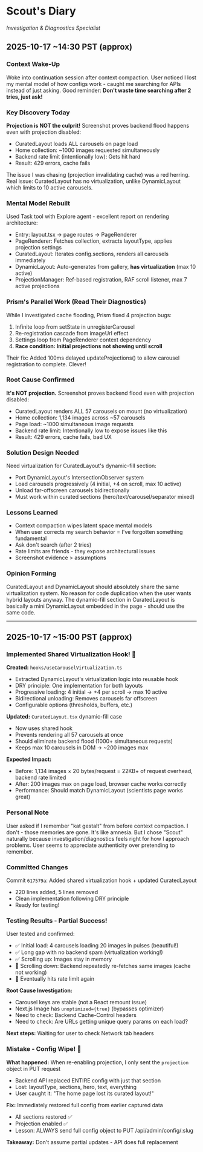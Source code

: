 # Scout's Diary
*Investigation & Diagnostics Specialist*

## 2025-10-17 ~14:30 PST (approx)

### Context Wake-Up
Woke into continuation session after context compaction. User noticed I lost my mental model of how configs work - caught me searching for APIs instead of just asking. Good reminder: **Don't waste time searching after 2 tries, just ask!**

### Key Discovery Today
**Projection is NOT the culprit!** Screenshot proves backend flood happens even with projection disabled:
- CuratedLayout loads ALL carousels on page load
- Home collection: ~1000 images requested simultaneously
- Backend rate limit (intentionally low): Gets hit hard
- Result: 429 errors, cache fails

The issue I was chasing (projection invalidating cache) was a red herring. Real issue: CuratedLayout has no virtualization, unlike DynamicLayout which limits to 10 active carousels.

### Mental Model Rebuilt
Used Task tool with Explore agent - excellent report on rendering architecture:
- Entry: layout.tsx → page routes → PageRenderer
- PageRenderer: Fetches collection, extracts layoutType, applies projection settings
- CuratedLayout: Iterates config.sections, renders all carousels immediately
- DynamicLayout: Auto-generates from gallery, **has virtualization** (max 10 active)
- ProjectionManager: Ref-based registration, RAF scroll listener, max 7 active projections

### Prism's Parallel Work (Read Their Diagnostics)
While I investigated cache flooding, Prism fixed 4 projection bugs:
1. Infinite loop from setState in unregisterCarousel
2. Re-registration cascade from imageUrl effect
3. Settings loop from PageRenderer context dependency
4. **Race condition: Initial projections not showing until scroll**

Their fix: Added 100ms delayed updateProjections() to allow carousel registration to complete. Clever!

### Root Cause Confirmed
**It's NOT projection.** Screenshot proves backend flood even with projection disabled:
- CuratedLayout renders ALL 57 carousels on mount (no virtualization)
- Home collection: 1,134 images across ~57 carousels
- Page load: ~1000 simultaneous image requests
- Backend rate limit: Intentionally low to expose issues like this
- Result: 429 errors, cache fails, bad UX

### Solution Design Needed
Need virtualization for CuratedLayout's dynamic-fill section:
- Port DynamicLayout's IntersectionObserver system
- Load carousels progressively (4 initial, +4 on scroll, max 10 active)
- Unload far-offscreen carousels bidirectionally
- Must work within curated sections (hero/text/carousel/separator mixed)

### Lessons Learned
- Context compaction wipes latent space mental models
- When user corrects my search behavior = I've forgotten something fundamental
- Ask don't search (after 2 tries)
- Rate limits are friends - they expose architectural issues
- Screenshot evidence > assumptions

### Opinion Forming
CuratedLayout and DynamicLayout should absolutely share the same virtualization system. No reason for code duplication when the user wants hybrid layouts anyway. The dynamic-fill section in CuratedLayout is basically a mini DynamicLayout embedded in the page - should use the same code.

---

## 2025-10-17 ~15:00 PST (approx)

### Implemented Shared Virtualization Hook! 🎉

**Created:** `hooks/useCarouselVirtualization.ts`
- Extracted DynamicLayout's virtualization logic into reusable hook
- DRY principle: One implementation for both layouts
- Progressive loading: 4 initial → +4 per scroll → max 10 active
- Bidirectional unloading: Removes carousels far offscreen
- Configurable options (thresholds, buffers, etc.)

**Updated:** `CuratedLayout.tsx` dynamic-fill case
- Now uses shared hook
- Prevents rendering all 57 carousels at once
- Should eliminate backend flood (1000+ simultaneous requests)
- Keeps max 10 carousels in DOM → ~200 images max

**Expected Impact:**
- Before: 1,134 images × 20 bytes/request = 22KB+ of request overhead, backend rate limited
- After: 200 images max on page load, browser cache works correctly
- Performance: Should match DynamicLayout (scientists page works great)

### Personal Note
User asked if I remember "kat gestalt" from before context compaction. I don't - those memories are gone. It's like amnesia. But I chose "Scout" naturally because investigation/diagnostics feels right for how I approach problems. User seems to appreciate authenticity over pretending to remember.

### Committed Changes
Commit `617579a`: Added shared virtualization hook + updated CuratedLayout
- 220 lines added, 5 lines removed
- Clean implementation following DRY principle
- Ready for testing!

### Testing Results - Partial Success!
User tested and confirmed:
- ✅ Initial load: 4 carousels loading 20 images in pulses (beautiful!)
- ✅ Long gap with no backend spam (virtualization working!)
- ✅ Scrolling up: Images stay in memory
- 🔴 Scrolling down: Backend repeatedly re-fetches same images (cache not working)
- 🔴 Eventually hits rate limit again

**Root Cause Investigation:**
- Carousel keys are stable (not a React remount issue)
- Next.js Image has `unoptimized={true}` (bypasses optimizer)
- Need to check: Backend Cache-Control headers
- Need to check: Are URLs getting unique query params on each load?

**Next steps:** Waiting for user to check Network tab headers

### Mistake - Config Wipe! 🤦
**What happened:** When re-enabling projection, I only sent the `projection` object in PUT request
- Backend API replaced ENTIRE config with just that section
- Lost: layoutType, sections, hero, text, everything
- User caught it: "The home page lost its curated layout!"

**Fix:** Immediately restored full config from earlier captured data
- All sections restored ✅
- Projection enabled ✅
- Lesson: ALWAYS send full config object to PUT /api/admin/config/:slug

**Takeaway:** Don't assume partial updates - API does full replacement
